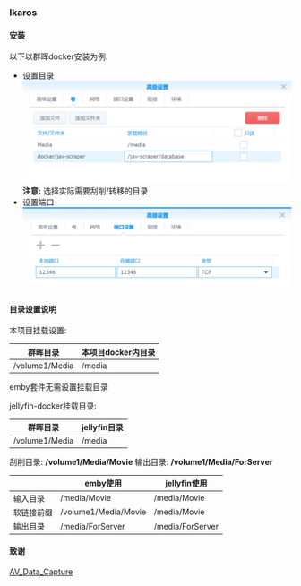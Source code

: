 
### Ikaros


#### 安装

以下以群晖docker安装为例:

- 设置目录 
![avatar](./src/images/synology_install_1.png)
__注意:__ 选择实际需要刮削/转移的目录
- 设置端口
![avatar](./src/images/synology_install_2.png)


#### 目录设置说明

本项目挂载设置:

| 群晖目录 | 本项目docker内目录|
| ---- | ----|
|/volume1/Media |  /media|

emby套件无需设置挂载目录

jellyfin-docker挂载目录:

| 群晖目录 | jellyfin目录|
| ----    | ----|
|/volume1/Media |  /media|


刮削目录: __/volume1/Media/Movie__
输出目录: __/volume1/Media/ForServer__

| | emby使用 | jellyfin使用 |
| ----        | ---- |----|
| 输入目录    | /media/Movie | /media/Movie |  
| 软链接前缀  | /volume1/Media/Movie | /media/Movie |
| 输出目录    | /media/ForServer | /media/ForServer |


#### 致谢

[AV_Data_Capture](https://github.com/yoshiko2/AV_Data_Capture)

